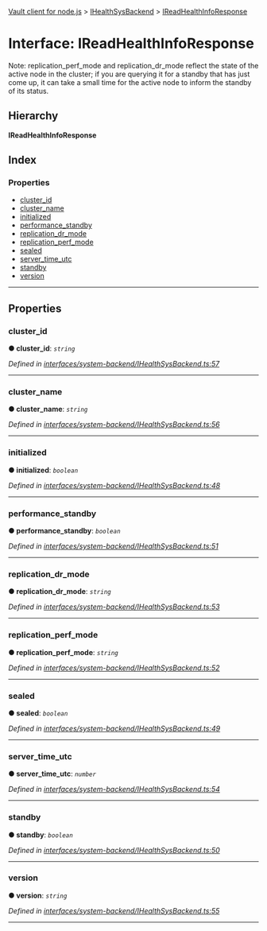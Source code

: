 [Vault client for node.js](../README.md) > [IHealthSysBackend](../modules/ihealthsysbackend.md) > [IReadHealthInfoResponse](../interfaces/ihealthsysbackend.ireadhealthinforesponse.md)

# Interface: IReadHealthInfoResponse

Note: replication\_perf\_mode and replication\_dr\_mode reflect the state of the active node in the cluster; if you are querying it for a standby that has just come up, it can take a small time for the active node to inform the standby of its status.

## Hierarchy

**IReadHealthInfoResponse**

## Index

### Properties

* [cluster_id](ihealthsysbackend.ireadhealthinforesponse.md#cluster_id)
* [cluster_name](ihealthsysbackend.ireadhealthinforesponse.md#cluster_name)
* [initialized](ihealthsysbackend.ireadhealthinforesponse.md#initialized)
* [performance_standby](ihealthsysbackend.ireadhealthinforesponse.md#performance_standby)
* [replication_dr_mode](ihealthsysbackend.ireadhealthinforesponse.md#replication_dr_mode)
* [replication_perf_mode](ihealthsysbackend.ireadhealthinforesponse.md#replication_perf_mode)
* [sealed](ihealthsysbackend.ireadhealthinforesponse.md#sealed)
* [server_time_utc](ihealthsysbackend.ireadhealthinforesponse.md#server_time_utc)
* [standby](ihealthsysbackend.ireadhealthinforesponse.md#standby)
* [version](ihealthsysbackend.ireadhealthinforesponse.md#version)

---

## Properties

<a id="cluster_id"></a>

###  cluster_id

**● cluster_id**: *`string`*

*Defined in [interfaces/system-backend/IHealthSysBackend.ts:57](https://github.com/theogravity/vault-client/blob/38077d0/src/interfaces/system-backend/IHealthSysBackend.ts#L57)*

___
<a id="cluster_name"></a>

###  cluster_name

**● cluster_name**: *`string`*

*Defined in [interfaces/system-backend/IHealthSysBackend.ts:56](https://github.com/theogravity/vault-client/blob/38077d0/src/interfaces/system-backend/IHealthSysBackend.ts#L56)*

___
<a id="initialized"></a>

###  initialized

**● initialized**: *`boolean`*

*Defined in [interfaces/system-backend/IHealthSysBackend.ts:48](https://github.com/theogravity/vault-client/blob/38077d0/src/interfaces/system-backend/IHealthSysBackend.ts#L48)*

___
<a id="performance_standby"></a>

###  performance_standby

**● performance_standby**: *`boolean`*

*Defined in [interfaces/system-backend/IHealthSysBackend.ts:51](https://github.com/theogravity/vault-client/blob/38077d0/src/interfaces/system-backend/IHealthSysBackend.ts#L51)*

___
<a id="replication_dr_mode"></a>

###  replication_dr_mode

**● replication_dr_mode**: *`string`*

*Defined in [interfaces/system-backend/IHealthSysBackend.ts:53](https://github.com/theogravity/vault-client/blob/38077d0/src/interfaces/system-backend/IHealthSysBackend.ts#L53)*

___
<a id="replication_perf_mode"></a>

###  replication_perf_mode

**● replication_perf_mode**: *`string`*

*Defined in [interfaces/system-backend/IHealthSysBackend.ts:52](https://github.com/theogravity/vault-client/blob/38077d0/src/interfaces/system-backend/IHealthSysBackend.ts#L52)*

___
<a id="sealed"></a>

###  sealed

**● sealed**: *`boolean`*

*Defined in [interfaces/system-backend/IHealthSysBackend.ts:49](https://github.com/theogravity/vault-client/blob/38077d0/src/interfaces/system-backend/IHealthSysBackend.ts#L49)*

___
<a id="server_time_utc"></a>

###  server_time_utc

**● server_time_utc**: *`number`*

*Defined in [interfaces/system-backend/IHealthSysBackend.ts:54](https://github.com/theogravity/vault-client/blob/38077d0/src/interfaces/system-backend/IHealthSysBackend.ts#L54)*

___
<a id="standby"></a>

###  standby

**● standby**: *`boolean`*

*Defined in [interfaces/system-backend/IHealthSysBackend.ts:50](https://github.com/theogravity/vault-client/blob/38077d0/src/interfaces/system-backend/IHealthSysBackend.ts#L50)*

___
<a id="version"></a>

###  version

**● version**: *`string`*

*Defined in [interfaces/system-backend/IHealthSysBackend.ts:55](https://github.com/theogravity/vault-client/blob/38077d0/src/interfaces/system-backend/IHealthSysBackend.ts#L55)*

___

